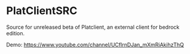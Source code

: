 # PlatClientSRC
Source for unreleased beta of Platclient, an external client for bedrock edition.

Demo: https://www.youtube.com/channel/UCflrnDJan_mXmRiAkihzThQ
